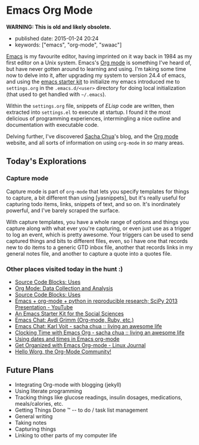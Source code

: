 Emacs Org Mode
==============

**WARNING: This is old and likely obsolete.**

-   published date: 2015-01-24 20:24
-   keywords: \[\"emacs\", \"org-mode\", \"swaac\"\]

[Emacs](http://www.emacswiki.org) is my favourite editor, having imprinted on it way back in 1984 as my first editor on a Unix system. Emacs\'s [Org mode](http://www.orgmode.org) is something I\'ve heard of, but have never gotten around to learning and using. I\'m taking some time now to delve into it, after upgrading my system to version 24.4 of emacs, and using the [emacs starter kit](https://github.com/eschulte/emacs24-starter-kit) to initialize my emacs introduced me to `settings.org` in the `.emacs.d/<user>` directory for doing local initialization (that used to get handled with `~/.emacs`).

Within the `settings.org` file, snippets of *ELisp* code are written, then extracted into `settings.el` to execute at startup. I found it the most delicious of programming experiences, intermingling a nice outline and documentation with executable code.

Delving further, I\'ve discovered [Sacha Chua](http://sachachua.org)\'s blog, and the [Org mode](http://www.orgmode.org) website, and all sorts of information on using `org-mode` in *so* many areas.

Today\'s Explorations
---------------------

### Capture mode

Capture mode is part of `org-mode` that lets you specify templates for things to capture, a bit different than using \[yasnippets\], but it\'s really useful for capturing todo items, links, snippets of text, and so on. It\'s inordinately powerful, and I\'ve barely scraped the surface.

With capture templates, you have a whole range of options and things you capture along with what ever you\'re capturing, or even just use as a trigger to log an event, which is pretty awesome. Your triggers can be used to send captured things and bits to different files, even, so I have one that records new to do items to a generic GTD inbox file, another that records links in my general notes file, and another to capture a quote into a quotes file.

### Other places visited today in the hunt :)

-   [Source Code Blocks: Uses](http://orgmode.org/worg/org-contrib/babel/uses.html)
-   [Org Mode: Data Collection and Analysis](http://orgmode.org/worg/org-contrib/babel/examples/data-collection-analysis.html)
-   [Source Code Blocks: Uses](http://orgmode.org/worg/org-contrib/babel/uses.html)
-   [Emacs + org-mode + python in reproducible research; SciPy 2013 Presentation - YouTube](https://www.youtube.com/watch?v=1-dUkyn_fZA)
-   [An Emacs Starter Kit for the Social Sciences](http://kieranhealy.org/resources/emacs-starter-kit/)
-   [Emacs Chat: Avdi Grimm (Org-mode, Ruby, etc.)](http://emacslife.com/emacs-chats/chat-avdi-grimm.html#sec-1)
-   [Emacs Chat: Karl Voit - sacha chua :: living an awesome life](http://sachachua.com/blog/2014/12/emacs-chat-karl-voit-2/)
-   [Clocking Time with Emacs Org - sacha chua :: living an awesome life](http://sachachua.com/blog/2007/12/clocking-time-with-emacs-org/)
-   [Using dates and times in Emacs org-mode](http://members.optusnet.com.au/~charles57/GTD/org_dates/)
-   [Get Organized with Emacs Org-mode - Linux Journal](http://www.linuxjournal.com/article/9116)
-   [Hello Worg, the Org-Mode Community!](http://orgmode.org/worg/)

Future Plans
------------

-   Integrating Org-mode with blogging (jekyll)
-   Using literate programming
-   Tracking things like glucose readings, insulin dosages, medications, meals/calories, etc.
-   Getting Things Done ™ -- to do / task list management
-   General writing
-   Taking notes
-   Capturing things
-   Linking to other parts of my computer life
